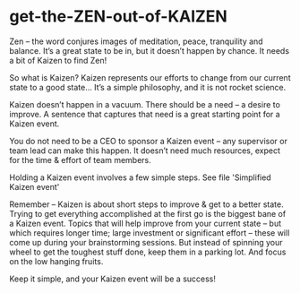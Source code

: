 # get-the-ZEN-out-of-KAIZEN
Zen – the word conjures images of meditation, peace, tranquility and balance. It’s a great state to be in, but it doesn’t happen by chance. It needs a bit of Kaizen to find Zen!

So what is Kaizen? Kaizen represents our efforts to change from our current state to a good state... It’s a simple philosophy, and it is not rocket science.

Kaizen doesn’t happen in a vacuum. There should be a need – a desire to improve. A sentence that captures that need is a great starting point for a Kaizen event.

You do not need to be a CEO to sponsor a Kaizen event – any supervisor or team lead can make this happen. It doesn’t need much resources, expect for the time & effort of team members.

Holding a Kaizen event involves a few simple steps. See file 'Simplified Kaizen event' 

Remember – Kaizen is about short steps to improve & get to a better state. Trying to get everything accomplished at the first go is the biggest bane of a Kaizen event. Topics that will help improve from your current state – but which requires longer time; large investment or significant effort – these will come up during your brainstorming sessions. But instead of spinning your wheel to get the toughest stuff done, keep them in a parking lot. And focus on the low hanging fruits.

Keep it simple, and your Kaizen event will be a success!
